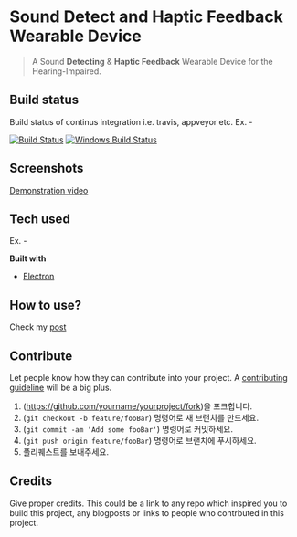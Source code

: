 # Sound Detect and Haptic Feedback Wearable Device 
> A Sound **Detecting** & **Haptic Feedback** Wearable Device for the Hearing-Impaired.

## Build status
Build status of continus integration i.e. travis, appveyor etc. Ex. - 

[![Build Status](https://travis-ci.org/akashnimare/foco.svg?branch=master)](https://travis-ci.org/akashnimare/foco)
[![Windows Build Status](https://ci.appveyor.com/api/projects/status/github/akashnimare/foco?branch=master&svg=true)](https://ci.appveyor.com/project/akashnimare/foco/branch/master)
 
## Screenshots
 [Demonstration video](https://youtu.be/sZo0_dYGKFw)

## Tech used
Ex. -

<b>Built with</b>
- [Electron](https://electron.atom.io)


## How to use?
Check my [post](#)


## Contribute

Let people know how they can contribute into your project. A [contributing guideline](https://github.com/zulip/zulip-electron/blob/master/CONTRIBUTING.md) will be a big plus.

1. (<https://github.com/yourname/yourproject/fork>)을 포크합니다.
2. (`git checkout -b feature/fooBar`) 명령어로 새 브랜치를 만드세요.
3. (`git commit -am 'Add some fooBar'`) 명령어로 커밋하세요.
4. (`git push origin feature/fooBar`) 명령어로 브랜치에 푸시하세요. 
5. 풀리퀘스트를 보내주세요.



## Credits
Give proper credits. This could be a link to any repo which inspired you to build this project, any blogposts or links to people who contrbuted in this project. 

